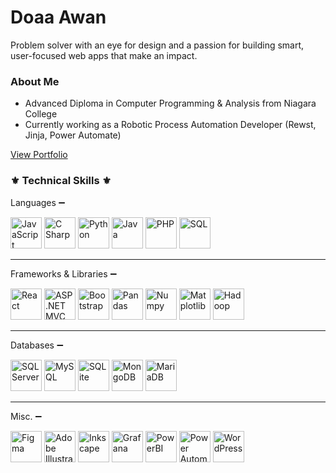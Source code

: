 # Doaa Awan

Problem solver with an eye for design and a passion for building smart, user-focused web apps that make an impact.

### About Me
<ul>
  <li>Advanced Diploma in Computer Programming & Analysis from Niagara College</li>
  <li>Currently working as a Robotic Process Automation Developer (Rewst, Jinja, Power Automate)</li>
</ul>

<a href="https://doaa.ca/" target="blank">View Portfolio</a>

### ⚜ Technical Skills ⚜ 

<div>
  <p>Languages ➖</p>
  <img src="https://img.icons8.com/?size=100&id=108784&format=png&color=000000" width="50" title="JavaScript">
  <img src="https://img.icons8.com/?size=100&id=Fycm8TUhWmFU&format=png&color=000000" width="50" title="C Sharp">
  <img src="https://img.icons8.com/?size=100&id=13441&format=png&color=000000" width="50" title="Python">
  <img src="https://img.icons8.com/?size=100&id=13679&format=png&color=000000" width="50" title="Java">
  <img src="https://img.icons8.com/?size=100&id=XNQU0Xcm2I9s&format=png&color=000000" width="50" title="PHP">
  <img src="https://img.icons8.com/?size=100&id=J6KcaRLsTgpZ&format=png&color=000000" width="50" title="SQL">
</div>
<hr>
<div>
  <p>Frameworks & Libraries ➖</p>
  <img src="https://img.icons8.com/?size=100&id=asWSSTBrDlTW&format=png&color=000000" width="50" title="React">
  <img src="https://img.icons8.com/?size=100&id=1BC75jFEBED6&format=png&color=000000" width="50" title="ASP.NET MVC">
  <img src="https://img.icons8.com/?size=100&id=g9mmSxx3SwAI&format=png&color=000000" width="50" title="Bootstrap">
  <img src="https://img.icons8.com/?size=100&id=xSkewUSqtErH&format=png&color=000000" width="50" title="Pandas">
  <img src="https://img.icons8.com/?size=100&id=aR9CXyMagKIS&format=png&color=000000" width="50" title="Numpy">
  <img src="https://img.icons8.com/?size=100&id=TkX1totjFmAD&format=png&color=000000" width="50" title="Matplotlib">
  <img src="https://img.icons8.com/?size=100&id=69132&format=png&color=000000" width="50" title="Hadoop">
</div>
<hr>
<div>
  <p>Databases ➖</p>
  <img src="https://img.icons8.com/?size=100&id=laYYF3dV0Iew&format=png&color=000000" width="50" title="SQL Server">
  <img src="https://img.icons8.com/?size=100&id=rgPSE6nAB766&format=png&color=000000" width="50" title="MySQL">
  <img src="https://img.icons8.com/?size=100&id=yjSayFwWHyCo&format=png&color=0f80cc" width="50" title="SQLite">
  <img src="https://img.icons8.com/?size=100&id=tBBf3P8HL0vR&format=png&color=000000" width="50" title="MongoDB">
  <img src="https://img.icons8.com/?size=100&id=nrY6pkbRkJCi&format=png&color=000000" width="50" title="MariaDB">
</div>
<hr>
<div>
  <p>Misc. ➖</p>
  <img src="https://img.icons8.com/?size=100&id=zfHRZ6i1Wg0U&format=png&color=000000" width="50" title="Figma">
  <img src="https://img.icons8.com/?size=100&id=QaT9iepDXQab&format=png&color=000000" width="50" title="Adobe Illustrator">
  <img src="https://img.icons8.com/?size=100&id=7cyyxLNMDATG&format=png&color=000000" width="50" title="Inkscape">
  <img src="https://img.icons8.com/?size=100&id=9uVrNMu3Zx1K&format=png&color=000000" width="50" title="Grafana">
  <img src="https://img.icons8.com/?size=100&id=qYfwpsRXEcpc&format=png&color=000000" width="50" title="PowerBI">
  <img src="https://img.icons8.com/?size=100&id=kTTt25v6Drpd&format=png&color=000000" width="50" title="Power Automate">
  <img src="https://img.icons8.com/?size=100&id=13664&format=png&color=000000" width="50" title="WordPress">
</div>

<!--
**Doaa-Awan/Doaa-Awan** is a ✨ _special_ ✨ repository because its `README.md` (this file) appears on your GitHub profile.

Here are some ideas to get you started:

- 🔭 I’m currently working on ...
- 🌱 I’m currently learning ...
- 👯 I’m looking to collaborate on ...
- 🤔 I’m looking for help with ...
- 💬 Ask me about ...
- 📫 How to reach me: ...
- 😄 Pronouns: ...
- ⚡ Fun fact: ...
-->
